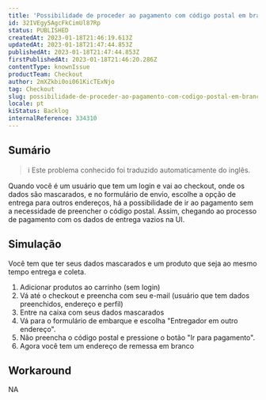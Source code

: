 ```yaml
---
title: 'Possibilidade de proceder ao pagamento com código postal em branco na caixa UI'
id: 32IVEgy5AgcFkCimUl87Rp
status: PUBLISHED
createdAt: 2023-01-18T21:46:19.613Z
updatedAt: 2023-01-18T21:47:44.853Z
publishedAt: 2023-01-18T21:47:44.853Z
firstPublishedAt: 2023-01-18T21:46:20.286Z
contentType: knownIssue
productTeam: Checkout
author: 2mXZkbi0oi061KicTExNjo
tag: Checkout
slug: possibilidade-de-proceder-ao-pagamento-com-codigo-postal-em-branco-na-caixa-ui
locale: pt
kiStatus: Backlog
internalReference: 334310
---
```


## Sumário

>ℹ️ Este problema conhecido foi traduzido automaticamente do inglês.


Quando você é um usuário que tem um login e vai ao checkout, onde os dados são mascarados, e no formulário de envio, escolhe a opção de entrega para outros endereços, há a possibilidade de ir ao pagamento sem a necessidade de preencher o código postal. Assim, chegando ao processo de pagamento com os dados de entrega vazios na UI.


##

## Simulação


Você tem que ter seus dados mascarados e um produto que seja ao mesmo tempo entrega e coleta.


1. Adicionar produtos ao carrinho (sem login)
2. Vá até o checkout e preencha com seu e-mail (usuário que tem dados preenchidos, endereço e perfil)
3. Entre na caixa com seus dados mascarados
4. Vá para o formulário de embarque e escolha "Entregador em outro endereço".
5. Não preencha o código postal e pressione o botão "Ir para pagamento".
6. Agora você tem um endereço de remessa em branco


##

## Workaround


NA



